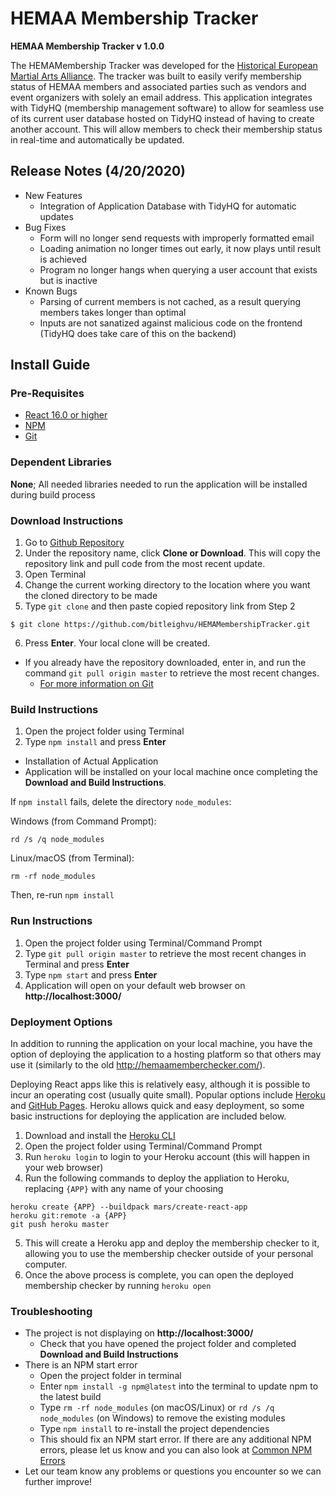 # HEMAA Membership Tracker #
**HEMAA Membership Tracker v 1.0.0**

The HEMAMembership Tracker was developed for the [Historical European Martial Arts Alliance](https://www.hemaalliance.com/). The tracker was built to easily verify membership status of HEMAA members and associated parties such as vendors and event organizers with solely an email address. This application integrates with TidyHQ (membership management software) to allow for seamless use of its current user database hosted on TidyHQ instead of having to create another account. This will allow members to check their membership status in real-time and automatically be updated.

## Release Notes (4/20/2020) ##
- New Features 
  - Integration of Application Database with TidyHQ for automatic updates
- Bug Fixes
  - Form will no longer send requests with improperly formatted email
  - Loading animation no longer times out early, it now plays until result is achieved
  - Program no longer hangs when querying a user account that exists but is inactive
- Known Bugs
  - Parsing of current members is not cached, as a result querying members takes longer than optimal
  - Inputs are not sanatized against malicious code on the frontend (TidyHQ does take care of this on the backend)

## Install Guide ##
### Pre-Requisites ###
- [React 16.0 or higher](https://reactjs.org/docs/getting-started.html)
- [NPM](https://nodejs.org/en/)
- [Git](https://git-scm.com/downloads)

### Dependent Libraries ###
**None**; All needed libraries needed to run the application will be installed during build process

### Download Instructions ###
1. Go to [Github Repository](https://github.com/bitleighvu/HEMAMembershipTracker)
2. Under the repository name, click **Clone or Download**. This will copy the repository link and pull code from the most recent update. 
3. Open Terminal
4. Change the current working directory to the location where you want the cloned directory to be made
5. Type `git clone` and then paste copied repository link from Step 2

  ```
  $ git clone https://github.com/bitleighvu/HEMAMembershipTracker.git
  ```

6. Press **Enter**. Your local clone will be created.

- If you already have the repository downloaded, enter in, and run the command `git pull origin master` to retrieve the most recent changes.
  - [For more information on Git](https://product.hubspot.com/blog/git-and-github-tutorial-for-beginners)

### Build Instructions ###
1. Open the project folder using Terminal
2. Type `npm install` and press **Enter**
- Installation of Actual Application
- Application will be installed on your local machine once completing the **Download and Build Instructions**.

If `npm install` fails, delete the directory `node_modules`:

Windows (from Command Prompt):
```
rd /s /q node_modules
```

Linux/macOS (from Terminal):
```
rm -rf node_modules
```

Then, re-run `npm install`
  
### Run Instructions ###
1. Open the project folder using Terminal/Command Prompt
2. Type `git pull origin master` to retrieve the most recent changes in Terminal and press **Enter**
3. Type `npm start` and press **Enter**
4. Application will open on your default web browser on **http://localhost:3000/**

### Deployment Options ###

In addition to running the application on your local machine, you have the option of deploying the application to a hosting platform so that others may use it (similarly to the old http://hemaamemberchecker.com/).

Deploying React apps like this is relatively easy, although it is possible to incur an operating cost (usually quite small). Popular options include [Heroku](https://www.heroku.com/home) and [GitHub Pages](https://pages.github.com//amplify/). Heroku allows quick and easy deployment, so some basic instructions for deploying the application are included below.

1. Download and install the [Heroku CLI](https://devcenter.heroku.com/articles/heroku-cli)
2. Open the project folder using Terminal/Command Prompt
3. Run `heroku login` to login to your Heroku account (this will happen in your web browser)
4. Run the following commands to deploy the appliation to Heroku, replacing `{APP}` with any name of your choosing
```
heroku create {APP} --buildpack mars/create-react-app
heroku git:remote -a {APP}
git push heroku master
```
5. This will create a Heroku app and deploy the membership checker to it, allowing you to use the membership checker outside of your personal computer.
6. Once the above process is complete, you can open the deployed membership checker by running `heroku open`

### Troubleshooting ###
- The project is not displaying on **http://localhost:3000/**
  - Check that you have opened the project folder and completed **Download and Build Instructions**
- There is an NPM start error
  - Open the project folder in terminal
  - Enter `npm install -g npm@latest` into the terminal to update npm to the latest build
  - Type `rm -rf node_modules` (on macOS/Linux) or `rd /s /q node_modules` (on Windows) to remove the existing modules
  - Type `npm install` to re-install the project dependencies
  - This should fix an NPM start error. If there are any additional NPM errors, please let us know and you can also look at [Common NPM Errors](https://docs.npmjs.com/common-errors)
- Let our team know any problems or questions you encounter so we can further improve! 

